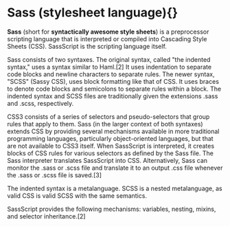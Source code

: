 # Sass (stylesheet language){}

**Sass** (short for **syntactically awesome style sheets**) is a preprocessor scripting language that is interpreted or compiled into Cascading Style Sheets (CSS). SassScript is the scripting language itself.

Sass consists of two syntaxes. The original syntax, called "the indented syntax," uses a syntax similar to Haml.[2] It uses indentation to separate code blocks and newline characters to separate rules. The newer syntax, "SCSS" (Sassy CSS), uses block formatting like that of CSS. It uses braces to denote code blocks and semicolons to separate rules within a block. The indented syntax and SCSS files are traditionally given the extensions .sass and .scss, respectively.

CSS3 consists of a series of selectors and pseudo-selectors that group rules that apply to them. Sass (in the larger context of both syntaxes) extends CSS by providing several mechanisms available in more traditional programming languages, particularly object-oriented languages, but that are not available to CSS3 itself. When SassScript is interpreted, it creates blocks of CSS rules for various selectors as defined by the Sass file. The Sass interpreter translates SassScript into CSS. Alternatively, Sass can monitor the .sass or .scss file and translate it to an output .css file whenever the .sass or .scss file is saved.[3]

The indented syntax is a metalanguage. SCSS is a nested metalanguage, as valid CSS is valid SCSS with the same semantics.

SassScript provides the following mechanisms: variables, nesting, mixins, and selector inheritance.[2]